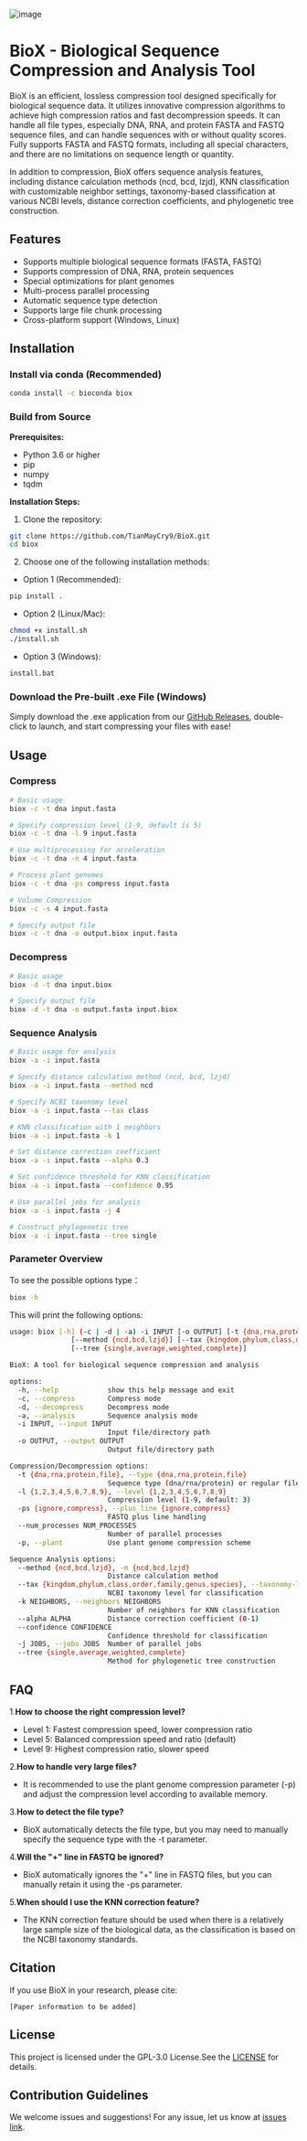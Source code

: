 ![image](https://github.com/TianMayCry9/BioX/blob/master/BioX.png)
# BioX - Biological Sequence Compression and Analysis Tool

BioX is an efficient, lossless compression tool designed specifically for biological sequence data. It utilizes innovative compression algorithms to achieve high compression ratios and fast decompression speeds. It can handle all file types, especially DNA, RNA, and protein FASTA and FASTQ sequence files, and can handle sequences with or without quality scores. Fully supports FASTA and FASTQ formats, including all special characters, and there are no limitations on sequence length or quantity.

In addition to compression, BioX offers sequence analysis features, including distance calculation methods (ncd, bcd, lzjd), KNN classification with customizable neighbor settings, taxonomy-based classification at various NCBI levels, distance correction coefficients, and phylogenetic tree construction.

## Features

- Supports multiple biological sequence formats (FASTA, FASTQ)
- Supports compression of DNA, RNA, protein sequences
- Special optimizations for plant genomes
- Multi-process parallel processing
- Automatic sequence type detection
- Supports large file chunk processing
- Cross-platform support (Windows, Linux)

## Installation

### Install via conda (Recommended)

```bash
conda install -c bioconda biox
```

### Build from Source

**Prerequisites:**
- Python 3.6 or higher
- pip
- numpy
- tqdm

**Installation Steps:**

1. Clone the repository:
```bash
git clone https://github.com/TianMayCry9/BioX.git
cd biox
```
2. Choose one of the following installation methods:
- Option 1 (Recommended):
```bash
pip install .
```
- Option 2 (Linux/Mac):
```bash
chmod +x install.sh
./install.sh
```
- Option 3 (Windows):
```bash
install.bat
```

### Download the Pre-built .exe File (Windows)
Simply download the .exe application from our [GitHub Releases](https://github.com/TianMayCry9/BioX/releases/tag/v1.1.0), double-click to launch, and start compressing your files with ease!

## Usage

### Compress

```bash
# Basic usage
biox -c -t dna input.fasta

# Specify compression level (1-9, default is 5)
biox -c -t dna -l 9 input.fasta

# Use multiprocessing for acceleration
biox -c -t dna -n 4 input.fasta

# Process plant genomes
biox -c -t dna -ps compress input.fasta

# Volume Compression
biox -c -s 4 input.fasta

# Specify output file
biox -c -t dna -o output.biox input.fasta
```

### Decompress

```bash
# Basic usage
biox -d -t dna input.biox

# Specify output file
biox -d -t dna -o output.fasta input.biox
```

### Sequence Analysis

```bash
# Basic usage for analysis
biox -a -i input.fasta

# Specify distance calculation method (ncd, bcd, lzjd)
biox -a -i input.fasta --method ncd

# Specify NCBI taxonomy level
biox -a -i input.fasta --tax class

# KNN classification with 1 neighbors
biox -a -i input.fasta -k 1

# Set distance correction coefficient
biox -a -i input.fasta --alpha 0.3

# Set confidence threshold for KNN classification
biox -a -i input.fasta --confidence 0.95

# Use parallel jobs for analysis
biox -a -i input.fasta -j 4

# Construct phylogenetic tree
biox -a -i input.fasta --tree single
```

### Parameter Overview
To see the possible options type：
```bash
biox -h
```

This will print the following options:
```bash
usage: biox [-h] (-c | -d | -a) -i INPUT [-o OUTPUT] [-t {dna,rna,protein,file}] [-l {1,2,3,4,5,6,7,8,9}] [-ps {ignore,compress}] [--num_processes NUM_PROCESSES] [-p]
               [--method {ncd,bcd,lzjd}] [--tax {kingdom,phylum,class,order,family,genus,species}] [-k NEIGHBORS] [--alpha ALPHA] [--confidence CONFIDENCE] [-j JOBS]
               [--tree {single,average,weighted,complete}]

BioX: A tool for biological sequence compression and analysis

options:
  -h, --help            show this help message and exit
  -c, --compress        Compress mode
  -d, --decompress      Decompress mode
  -a, --analysis        Sequence analysis mode
  -i INPUT, --input INPUT
                        Input file/directory path
  -o OUTPUT, --output OUTPUT
                        Output file/directory path

Compression/Decompression options:
  -t {dna,rna,protein,file}, --type {dna,rna,protein,file}
                        Sequence type (dna/rna/protein) or regular file
  -l {1,2,3,4,5,6,7,8,9}, --level {1,2,3,4,5,6,7,8,9}
                        Compression level (1-9, default: 3)
  -ps {ignore,compress}, --plus_line {ignore,compress}
                        FASTQ plus line handling
  --num_processes NUM_PROCESSES
                        Number of parallel processes
  -p, --plant           Use plant genome compression scheme

Sequence Analysis options:
  --method {ncd,bcd,lzjd}, -m {ncd,bcd,lzjd}
                        Distance calculation method
  --tax {kingdom,phylum,class,order,family,genus,species}, --taxonomy-level {kingdom,phylum,class,order,family,genus,species}
                        NCBI taxonomy level for classification
  -k NEIGHBORS, --neighbors NEIGHBORS
                        Number of neighbors for KNN classification
  --alpha ALPHA         Distance correction coefficient (0-1)
  --confidence CONFIDENCE
                        Confidence threshold for classification
  -j JOBS, --jobs JOBS  Number of parallel jobs
  --tree {single,average,weighted,complete}
                        Method for phylogenetic tree construction
```

## FAQ

1.**How to choose the right compression level?**
   - Level 1: Fastest compression speed, lower compression ratio
   - Level 5: Balanced compression speed and ratio (default)
   - Level 9: Highest compression ratio, slower speed

2.**How to handle very large files?**
   - It is recommended to use the plant genome compression parameter (-p) and adjust the compression level according to available memory.

3.**How to detect the file type?**
   - BioX automatically detects the file type, but you may need to manually specify the sequence type with the -t parameter.

4.**Will the "+" line in FASTQ be ignored?**
   - BioX automatically ignores the "+" line in FASTQ files, but you can manually retain it using the -ps parameter.

5.**When should I use the KNN correction feature?**
   - The KNN correction feature should be used when there is a relatively large sample size of the biological data, as the classification is based on the NCBI taxonomy standards.

## Citation

If you use BioX in your research, please cite:
```
[Paper information to be added]
```

## License

This project is licensed under the GPL-3.0 License.See the  [LICENSE](LICENSE) for details. 

## Contribution Guidelines

We welcome issues and suggestions! For any issue, let us know at [issues link](https://github.com/TianMayCry9/BioX/issues).
